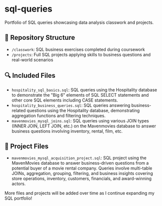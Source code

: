 # sql-queries

Portfolio of SQL queries showcasing data analysis classwork and projects.

## 📁 Repository Structure

- `/classwork`: SQL business exercises completed during coursework
- `/projects`: Full SQL projects applying skills to business questions and real-world scenarios

## 🔍 Included Files

- `hospitality_sql_basics.sql`: SQL queries using the Hospitality database to demonstrate the "Big 6" elements of SQL SELECT statements and other core SQL elements including CASE statements.
- `hospitality_business_queries.sql`: SQL queries answering business-related questions using the Hospitality database, demonstrating aggregation functions  and filtering techniques.
- `mavenmovies_mysql_joins.sql`: SQL queries using various JOIN types (INNER JOIN, LEFT JOIN, etc.) on the Mavenmovies database to answer business questions involving inventory, rental, film, etc.

## 📝 Project Files

- `mavenmovies_mysql_acquisition_project.sql`: SQL project using the MavenMovies database to answer business-driven questions from a potential buyer of a movie rental company. Queries involve multi-table JOINs, aggregation, grouping, filtering, and business insights covering store operations, inventory, customers, financials, and award-winning actors.


More files and projects will be added over time as I continue expanding my SQL portfolio!

